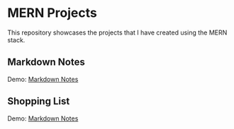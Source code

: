 # MERN Projects
This repository showcases the projects that I have created using the MERN stack.

## Markdown Notes
Demo: [Markdown Notes](https://markdown-notes.herokuapp.com)

## Shopping List
Demo: [Markdown Notes](https://digital-shopping-list.herokuapp.com/)
